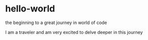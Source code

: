 # hello-world
the beginning to a great journey in world of code

I am a traveler and am very excited to delve deeper in this journey
